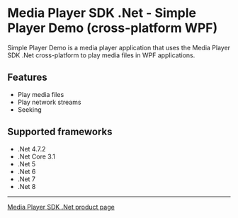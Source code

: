 # Media Player SDK .Net - Simple Player Demo (cross-platform WPF)

Simple Player Demo is a media player application that uses the Media Player SDK .Net cross-platform to play media files in WPF applications.

## Features

- Play media files
- Play network streams
- Seeking

## Supported frameworks

- .Net 4.7.2
- .Net Core 3.1
- .Net 5
- .Net 6
- .Net 7
- .Net 8

---

[Media Player SDK .Net product page](https://www.visioforge.com/media-player-sdk-net)
